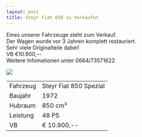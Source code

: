 ```yaml
---
layout: post
title: Steyr Fiat 850 zu Verkaufen
---
```

Eines unserer Fahrzeuge steht zum Verkauf.<br/>
Der Wagen wurde vor 3 Jahren komplett restauriert.<br/>
Sehr viele Originalteile dabei!<br/>
VB €10.900,--<br/>
Weitere Infomationen unter 0664/73571622<br/>
<div class='page vehicle'>
  <section>
	<a href='/fahrzeuge/1972/steyr-fiat-850-spezial.jpg'><img src='/fahrzeuge/1972/steyr-fiat-850-spezial.jpg'></a>
	<table>
	  <tr>
		<td>Fahrzeug</td>
		<td>Steyr Fiat 850 Spezial</td>
	  </tr>
	  <tr>
		<td>Baujahr</td>
		<td>1972</td>
	  </tr>
	  <tr>
		<td>Hubraum</td>
		<td>850 cm³</td>
	  </tr>
	  <tr>
		<td>Leistung</td>
		<td>48 PS</td>
	  </tr>
	  <tr>
		<td>VB</td>
		<td>€ 10.900,--</td>
	  </tr>
	</table>
  </section>
</div>
